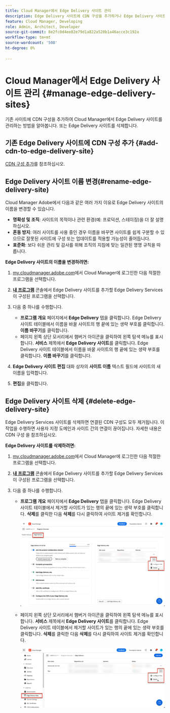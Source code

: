 ```yaml
---
title: Cloud Manager에서 Edge Delivery 사이트 관리
description: Edge Delivery 사이트에 CDN 구성을 추가하거나 Edge Delivery 사이트를 삭제하는 방법에 대해 알아봅니다.
feature: Cloud Manager, Developing
role: Admin, Architect, Developer
source-git-commit: 8e2fc0d4ee82e79d1a822a528b1a46acce3c192a
workflow-type: tm+mt
source-wordcount: '508'
ht-degree: 0%

---
```


# Cloud Manager에서 Edge Delivery 사이트 관리 {#manage-edge-delivery-sites}

기존 사이트에 CDN 구성을 추가하여 Cloud Manager에서 Edge Delivery 사이트를 관리하는 방법을 알아봅니다. 또는 Edge Delivery 사이트를 삭제합니다.

## 기존 Edge Delivery 사이트에 CDN 구성 추가 {#add-cdn-to-edge-delivery-site}

[CDN 구성 추가](/help/implementing/cloud-manager/cdn-configurations/add-cdn-config.md)를 참조하십시오.

## Edge Delivery 사이트 이름 변경(#rename-edge-delivery-site)

Cloud Manager Adobe에서 다음과 같은 여러 가지 이유로 Edge Delivery 사이트의 이름을 변경할 수 있습니다.

* **명확성 및 조직**: 사이트의 목적이나 관련 환경(예: 프로덕션, 스테이징)을 더 잘 설명하십시오.
* **혼동 방지**: 여러 사이트를 사용 중인 경우 이름을 바꾸면 사이트를 쉽게 구분할 수 있으므로 잘못된 사이트에 구성 또는 업데이트를 적용할 가능성이 줄어듭니다.
* **표준화**: 보다 쉬운 관리 및 감사를 위해 조직의 지침에 맞는 일관된 명명 규칙을 따릅니다.

**Edge Delivery 사이트의 이름을 변경하려면:**

1. [my.cloudmanager.adobe.com](https://my.cloudmanager.adobe.com/)에서 Cloud Manager에 로그인한 다음 적절한 프로그램을 선택합니다.
1. **[내 프로그램](/help/implementing/cloud-manager/navigation.md#my-programs)** 콘솔에서 Edge Delivery 사이트를 추가할 Edge Delivery Services이 구성된 프로그램을 선택합니다.
1. 다음 중 하나를 수행합니다.

   * **프로그램 개요** 페이지에서 **Edge Delivery** 탭을 클릭합니다. Edge Delivery 사이트 테이블에서 이름을 바꿀 사이트의 행 끝에 있는 생략 부호를 클릭합니다.
**이름 바꾸기**&#x200B;를 클릭합니다.
   * 페이지 왼쪽 상단 모서리에서 햄버거 아이콘을 클릭하여 왼쪽 탐색 메뉴를 표시합니다. **서비스** 제목에서 **Edge Delivery 사이트**를 클릭합니다.
Edge Delivery 사이트 테이블에서 이름을 바꿀 사이트의 행 끝에 있는 생략 부호를 클릭합니다. **이름 바꾸기**&#x200B;를 클릭합니다.

1. **Edge Delivery 사이트 편집** 대화 상자의 **사이트 이름** 텍스트 필드에 사이트의 새 이름을 입력합니다.

1. **편집**&#x200B;을 클릭합니다.

## Edge Delivery 사이트 삭제 {#delete-edge-delivery-site}

Edge Delivery Services 사이트를 삭제하면 연결된 CDN 구성도 모두 제거됩니다. 이 작업을 수행하면 사용자 지정 도메인과 사이트 간의 연결이 끊어집니다. 자세한 내용은 CDN 구성 을 참조하십시오. <!-- https://wiki.corp.adobe.com/display/DMSArchitecture/%5BKT%5D+Cloud+Manager+2024.9.0+Release -->

**Edge Delivery 사이트를 삭제하려면:**

1. [my.cloudmanager.adobe.com](https://my.cloudmanager.adobe.com/)에서 Cloud Manager에 로그인한 다음 적절한 프로그램을 선택합니다.
1. **[내 프로그램](/help/implementing/cloud-manager/navigation.md#my-programs)** 콘솔에서 Edge Delivery 사이트를 추가할 Edge Delivery Services이 구성된 프로그램을 선택합니다.
1. 다음 중 하나를 수행합니다.

   * **프로그램 개요** 페이지에서 **Edge Delivery** 탭을 클릭합니다. Edge Delivery 사이트 테이블에서 제거할 사이트가 있는 행의 끝에 있는 생략 부호를 클릭합니다.
**삭제**&#x200B;를 클릭한 다음 **삭제**&#x200B;를 다시 클릭하여 사이트 제거를 확인합니다.

     ![Edge Delivery 탭에서 Edge Delivery 사이트 추가](/help/implementing/cloud-manager/assets/cm-eds-delete1.png)

   * 페이지 왼쪽 상단 모서리에서 햄버거 아이콘을 클릭하여 왼쪽 탐색 메뉴를 표시합니다. **서비스** 제목에서 **Edge Delivery 사이트**를 클릭합니다.
Edge Delivery 사이트 테이블에서 제거할 사이트가 있는 행의 끝에 있는 생략 부호를 클릭합니다. **삭제**&#x200B;를 클릭한 다음 **삭제**&#x200B;를 다시 클릭하여 사이트 제거를 확인합니다.


     ![Edge Delivery Sites 단추에서 Edge Delivery 사이트 추가](/help/implementing/cloud-manager/assets/cm-eds-delete2.png)